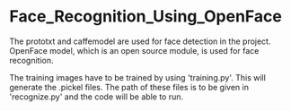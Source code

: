 # Face_Recognition_Using_OpenFace

The prototxt and caffemodel are used for face detection in the project. OpenFace model, which is an open source module, is used for face recognition.  

The training images have to be trained by using 'training.py'. This will generate the .pickel files. The path of these files is to be given in 'recognize.py' and the code will be able to run. 
 
